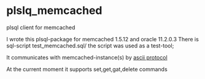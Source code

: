 # plslq_memcached
plsql client for memcached

I wrote this plsql-package for memcached 1.5.12 and oracle 11.2.0.3 
There is sql-script test_memcached.sql/ the script was used as a test-tool;

It communicates with memcached-instance(s) by [ascii protocol](https://github.com/memcached/memcached/blob/master/doc/protocol.txt)

At the current moment it supports set,get,gat,delete commands
